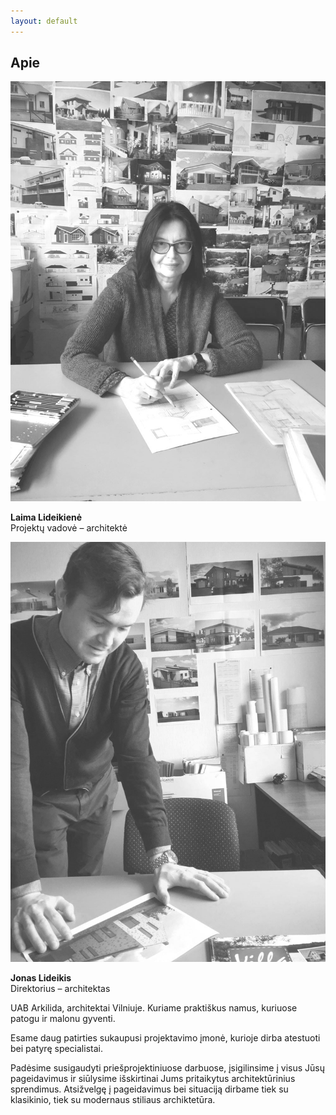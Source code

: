 ```yaml
---
layout: default
---
```

<div class="text-container pad-top">
  <h2>Apie</h2>
  <div class="about-grid container">
  	<div class="row">
	  <div class="col-xs-12 col-sm-6">
	  	<img src="img/laima_bw.jpg">
	  	<p><b>Laima Lideikienė</b><br/>Projektų vadovė – architektė</p>
	  </div>
	  <div class="col-xs-12 col-sm-6">
	  	<img src="img/jonas_bw.jpg">
	  	<p><b>Jonas Lideikis</b><br/>Direktorius – architektas</p>
	  </div>
	</div>
  </div>
  <p>UAB Arkilida, architektai Vilniuje. Kuriame praktiškus namus, kuriuose patogu ir malonu gyventi.</p>
  <p>Esame daug patirties sukaupusi projektavimo įmonė, kurioje dirba atestuoti bei patyrę specialistai.</p>
  <p>Padėsime susigaudyti priešprojektiniuose darbuose, įsigilinsime į visus Jūsų pageidavimus ir siūlysime išskirtinai Jums pritaikytus architektūrinius sprendimus. Atsižvelgę į pageidavimus bei situaciją dirbame tiek su klasikinio, tiek su modernaus stiliaus archiktetūra.</p>
</div>
